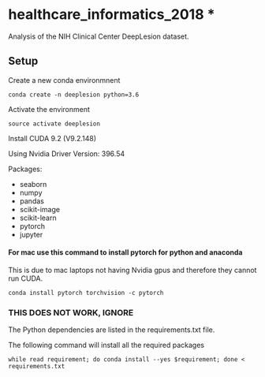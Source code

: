 # healthcare_informatics_2018 *


Analysis of the NIH Clinical Center DeepLesion dataset.

## Setup
Create a new conda environmnent

```console 
conda create -n deeplesion python=3.6
```

Activate the environment

```console 
source activate deeplesion
```

Install CUDA 9.2 (V9.2.148)

Using Nvidia Driver Version: 396.54

Packages:
+ seaborn
+ numpy
+ pandas
+ scikit-image
+ scikit-learn
+ pytorch
+ jupyter

#### For mac use this command to install pytorch for python and anaconda

This is due to mac laptops not having Nvidia gpus and therefore they cannot run CUDA.

```console
conda install pytorch torchvision -c pytorch
```

### THIS DOES NOT WORK, IGNORE
The Python dependencies are listed in the requirements.txt file.

The following command will install all the required packages

```console 
while read requirement; do conda install --yes $requirement; done < requirements.txt
```
